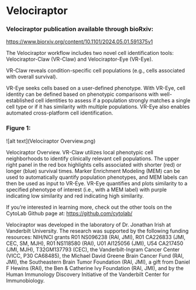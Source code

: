 # Velociraptor

### Velociraptor publication available through bioRxiv:
https://www.biorxiv.org/content/10.1101/2024.05.01.591375v1

The Velociraptor workflow includes two novel cell identification tools: Velociraptor-Claw (VR-Claw) and Velociraptor-Eye (VR-Eye).

VR-Claw reveals condition-specific cell populations (e.g., cells associated with overall survival).

VR-Eye seeks cells based on a user-defined phenotype. With VR-Eye, cell identity can be defined based on phenotypic comparisons with well-established cell identities to assess if a population strongly matches a single cell type or if it has similarity with multiple populations. VR-Eye also enables automated cross-platform cell identification.

### Figure 1:

![alt text](Velociraptor Overview.png)

Velociraptor Overview. VR-Claw utilizes local phenotypic cell neighborhoods to identify clinically relevant cell populations. The upper right panel in the red box highlights cells associated with shorter (red) or longer (blue) survival times. Marker Enrichment Modeling (MEM) can be used to automatically quantify population phenotypes, and MEM labels can then be used as input to VR-Eye. VR-Eye quantifies and plots similarity to a specified phenotype of interest (i.e., with a MEM label) with purple indicating low similarity and red indicating high similarity. 

If you’re interested in learning more, check out the other tools on the CytoLab Github page at:
https://github.com/cytolab/

Velociraptor was developed in the laboratory of Dr. Jonathan Irish at Vanderbilt University.  The research was supported by the following funding resources: NIH/NCI grants R01 NS096238 (RAI, JMI), R01 CA226833 (JMI, CEC, SM, MJH), R01 NS118580 (RAI), U01 AI125056 (JMI), U54 CA217450 (JMI, MJH), T32GM137793 (CEC), the Vanderbilt-Ingram Cancer Center (VICC, P30 CA68485), the Michael David Greene Brain Cancer Fund (RAI, JMI), the Southeastern Brain Tumor Foundation (RAI, JMI), a gift from Daniel F Hewins (RAI), the Ben & Catherine Ivy Foundation (RAI, JMI), and by the Human Immunology Discovery Initiative of the Vanderbilt Center for Immunobiology.
